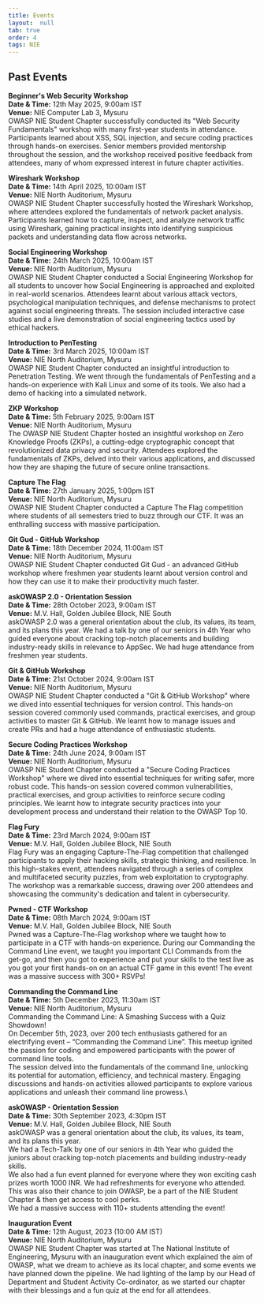 ```yaml
---
title: Events
layout:  null
tab: true
order: 4
tags: NIE
---
```


## Past Events

**Beginner's Web Security Workshop**\
**Date & Time:** 12th May 2025, 9:00am IST\
**Venue:** NIE Computer Lab 3, Mysuru\
OWASP NIE Student Chapter successfully conducted its "Web Security Fundamentals" workshop with many first-year students in attendance. Participants learned about XSS, SQL injection, and secure coding practices through hands-on exercises. Senior members provided mentorship throughout the session, and the workshop received positive feedback from attendees, many of whom expressed interest in future chapter activities.

**Wireshark Workshop**\
**Date & Time:** 14th April 2025, 10:00am IST\
**Venue:** NIE North Auditorium, Mysuru\
OWASP NIE Student Chapter successfully hosted the Wireshark Workshop, where attendees explored the fundamentals of network packet analysis. Participants learned how to capture, inspect, and analyze network traffic using Wireshark, gaining practical insights into identifying suspicious packets and understanding data flow across networks.

**Social Engineering Workshop**\
**Date & Time:** 24th March 2025, 10:00am IST\
**Venue:** NIE North Auditorium, Mysuru\
OWASP NIE Student Chapter conducted a Social Engineering Workshop for all students to uncover how Social Engineering is approached and exploited in real-world scenarios. Attendees learnt about various attack vectors, psychological manipulation techniques, and defense mechanisms to protect against social engineering threats. The session included interactive case studies and a live demonstration of social engineering tactics used by ethical hackers.

**Introduction to PenTesting**\
**Date & Time:** 3rd March 2025, 10:00am IST\
**Venue:** NIE North Auditorium, Mysuru\
OWASP NIE Student Chapter conducted an insightful introduction to Penetration Testing. We went through the fundamentals of PenTesting and a hands-on experience with Kali Linux and some of its tools. We also had a demo of hacking into a simulated network.

**ZKP Workshop**\
**Date & Time:** 5th February 2025, 9:00am IST\
**Venue:** NIE North Auditorium, Mysuru\
The OWASP NIE Student Chapter hosted an insightful workshop on Zero Knowledge Proofs (ZKPs), a cutting-edge cryptographic concept that revolutionized data privacy and security. Attendees explored the fundamentals of ZKPs, delved into their various applications, and discussed how they are shaping the future of secure online transactions.

**Capture The Flag**\
**Date & Time:** 27th January 2025, 1:00pm IST\
**Venue:** NIE North Auditorium, Mysuru\
OWASP NIE Student Chapter conducted a Capture The Flag competition where students of all semesters tried to buzz through our CTF. It was an enthralling success with massive participation.

**Git Gud - GitHub Workshop**\
**Date & Time:** 18th December 2024, 11:00am IST\
**Venue:** NIE North Auditorium, Mysuru\
OWASP NIE Student Chapter conducted Git Gud - an advanced GitHub workshop where freshmen year students learnt about version control and how they can use it to make their productivity much faster.

**askOWASP 2.0 - Orientation Session**\
**Date & Time:** 28th October 2023, 9:00am IST\
**Venue:** M.V. Hall, Golden Jubilee Block, NIE South\
askOWASP 2.0 was a general orientation about the club, its values, its team, and its plans this year. We had a talk by one of our seniors in 4th Year who guided everyone about cracking top-notch placements and building industry-ready skills in relevance to AppSec. We had huge attendance from freshmen year students.

**Git & GitHub Workshop**\
**Date & Time:** 21st October 2024, 9:00am IST\
**Venue:** NIE North Auditorium, Mysuru\
OWASP NIE Student Chapter conducted a "Git & GitHub Workshop" where we dived into essential techniques for version control. This hands-on session covered commonly used commands, practical exercises, and group activities to master Git & GitHub. We learnt how to manage issues and create PRs and had a huge attendance of enthusiastic students.

**Secure Coding Practices Workshop**\
**Date & Time:** 24th June 2024, 9:00am IST\
**Venue:** NIE North Auditorium, Mysuru\
OWASP NIE Student Chapter conducted a "Secure Coding Practices Workshop" where we dived into essential techniques for writing safer, more robust code. This hands-on session covered common vulnerabilities, practical exercises, and group activities to reinforce secure coding principles. We learnt how to integrate security practices into your development process and understand their relation to the OWASP Top 10.

**Flag Fury**\
**Date & Time:** 23rd March 2024, 9:00am IST\
**Venue:** M.V. Hall, Golden Jubilee Block, NIE South\
Flag Fury was an engaging Capture-The-Flag competition that challenged participants to apply their hacking skills, strategic thinking, and resilience. In this high-stakes event, attendees navigated through a series of complex and multifaceted security puzzles, from web exploitation to cryptography. The workshop was a remarkable success, drawing over 200 attendees and showcasing the community's dedication and talent in cybersecurity.

**Pwned - CTF Workshop**\
**Date & Time:** 08th March 2024, 9:00am IST\
**Venue:** M.V. Hall, Golden Jubilee Block, NIE South\
Pwned was a Capture-The-Flag workshop where we taught how to participate in a CTF with hands-on experience. During our Commanding the Command Line event, we taught you important CLI Commands from the get-go, and then you got to experience and put your skills to the test live as you got your first hands-on on an actual CTF game in this event! The event was a massive success with 300+ RSVPs!

**Commanding the Command Line**\
**Date & Time:** 5th December 2023, 11:30am IST\
**Venue:** NIE North Auditorium, Mysuru\
Commanding the Command Line: A Smashing Success with a Quiz Showdown!\
On December 5th, 2023, over 200 tech enthusiasts gathered for an electrifying event – “Commanding the Command Line”. This meetup ignited the passion for coding and empowered participants with the power of command line tools.\
The session delved into the fundamentals of the command line, unlocking its potential for automation, efficiency, and technical mastery. Engaging discussions and hands-on activities allowed participants to explore various applications and unleash their command line prowess.\

**askOWASP - Orientation Session**\
**Date & Time:** 30th September 2023, 4:30pm IST\
**Venue:** M.V. Hall, Golden Jubilee Block, NIE South\
askOWASP was a general orientation about the club, its values, its team, and its plans this year.\
We had a Tech-Talk by one of our seniors in 4th Year who guided the juniors about cracking top-notch placements and building industry-ready skills.\
We also had a fun event planned for everyone where they won exciting cash prizes worth 1000 INR. We had refreshments for everyone who attended.\
This was also their chance to join OWASP, be a part of the NIE Student Chapter & then get access to cool perks.\
We had a massive success with 110+ students attending the event!

**Inauguration Event**\
**Date & Time:** 12th August, 2023 (10:00 AM IST)\
**Venue:** NIE North Auditorium, Mysuru\
OWASP NIE Student Chapter was started at The National Institute of Engineering, Mysuru with an inauguration event which explained the aim of OWASP, what we dream to achieve as its local chapter, and some events we have planned down the pipeline. We had lighting of the lamp by our Head of Department and Student Activity Co-ordinator, as we started our chapter with their blessings and a fun quiz at the end for all attendees.

